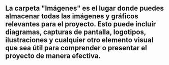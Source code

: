 ## La carpeta "Imágenes" es el lugar donde puedes almacenar todas las imágenes y gráficos relevantes para el proyecto. Esto puede incluir diagramas, capturas de pantalla, logotipos, ilustraciones y cualquier otro elemento visual que sea útil para comprender o presentar el proyecto de manera efectiva.

